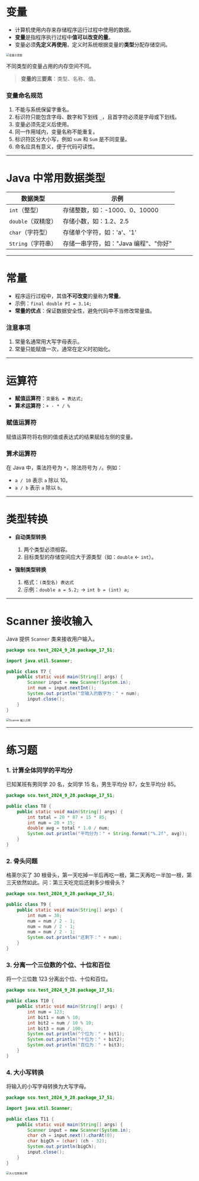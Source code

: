 # 变量

- 计算机使用内存来存储程序运行过程中使用的数据。
- **变量**是指程序执行过程中**值可以改变的量**。
- 变量必须**先定义再使用**，定义时系统根据变量的**类型**分配存储空间。

<img src="https://leafalice-image.oss-cn-hangzhou.aliyuncs.com/img/image-20240928174822201.png" alt="变量示意图" style="zoom:50%;" />

不同类型的变量占用的内存空间不同。

> **变量的三要素**：类型、名称、值。

### 变量命名规范

1. 不能与系统保留字重名。
2. 标识符只能包含字母、数字和下划线 `_`，且首字符必须是字母或下划线。
3. 变量必须先定义后使用。
4. 同一作用域内，变量名称不能重复。
5. 标识符区分大小写，例如 `sum` 和 `Sum` 是不同变量。
6. 命名应具有意义，便于代码可读性。

---

# Java 中常用数据类型

| 数据类型           | 示例                                  |
| ------------------ | ------------------------------------- |
| `int`（整型）      | 存储整数，如：-1000、0、10000         |
| `double`（双精度） | 存储小数，如：1.2、2.5                |
| `char`（字符型）   | 存储单个字符，如：'a'、'1'            |
| `String`（字符串） | 存储一串字符，如："Java 编程"、"你好" |

---

# 常量

- 程序运行过程中，其值**不可改变**的量称为**常量**。
- 示例：`final double PI = 3.14;`
- **常量的优点**：保证数据安全性，避免代码中不当修改常量值。

### 注意事项

1. 常量名通常用大写字母表示。
2. 常量只能赋值一次，通常在定义时初始化。

---

# 运算符

- **赋值运算符**：`变量名 = 表达式;`
- **算术运算符**：`+ - * / %`

### 赋值运算符

赋值运算符将右侧的值或表达式的结果赋给左侧的变量。

### 算术运算符

在 Java 中，乘法符号为 `*`，除法符号为 `/`。例如：
- `a / 10` 表示 `a` 除以 10。
- `a / b` 表示 `a` 除以 `b`。

---

# 类型转换

- **自动类型转换**
  1. 两个类型必须相容。
  2. 目标类型的存储空间应大于源类型（如：`double` ← `int`）。
  
- **强制类型转换**
  1. 格式：`(类型名) 表达式`
  2. 示例：`double a = 5.2;` → `int b = (int) a;`

---

# Scanner 接收输入

Java 提供 `Scanner` 类来接收用户输入。

```java
package scu.test_2024_9_28.package_17_51;

import java.util.Scanner;

public class T7 {
    public static void main(String[] args) {
        Scanner input = new Scanner(System.in);
        int num = input.nextInt();
        System.out.println("您输入的数字为：" + num);
        input.close();
    }
}
```

<img src="https://leafalice-image.oss-cn-hangzhou.aliyuncs.com/img/image-20240928191655283.png" alt="Scanner 输入示例" style="zoom:50%;" />

---

# 练习题

### 1. 计算全体同学的平均分

已知某班有男同学 20 名，女同学 15 名，男生平均分 87，女生平均分 85。

```java
package scu.test_2024_9_28.package_17_51;

public class T8 {
    public static void main(String[] args) {
        int total = 20 * 87 + 15 * 85;
        int num = 20 + 15;
        double avg = total * 1.0 / num;
        System.out.println("平均分为：" + String.format("%.2f", avg));
    }
}
```

### 2. 骨头问题

格莱尔买了 30 根骨头，第一天吃掉一半后再吃一根，第二天再吃一半加一根，第三天依然如此。问：第三天吃完后还剩多少根骨头？

```java
package scu.test_2024_9_28.package_17_51;

public class T9 {
    public static void main(String[] args) {
        int num = 30;
        num = num / 2 - 1;
        num = num / 2 - 1;
        num = num / 2 - 1;
        System.out.println("还剩下：" + num);
    }
}
```

### 3. 分离一个三位数的个位、十位和百位

将一个三位数 123 分离出个位、十位和百位。

```java
package scu.test_2024_9_28.package_17_51;

public class T10 {
    public static void main(String[] args) {
        int num = 123;
        int bit1 = num % 10;
        int bit2 = num / 10 % 10;
        int bit3 = num / 100;
        System.out.println("个位为：" + bit1);
        System.out.println("十位为：" + bit2);
        System.out.println("百位为：" + bit3);
    }
}
```

### 4. 大小写转换

将输入的小写字母转换为大写字母。

```java
package scu.test_2024_9_28.package_17_51;

import java.util.Scanner;

public class T11 {
    public static void main(String[] args) {
        Scanner input = new Scanner(System.in);
        char ch = input.next().charAt(0);
        char bigCh = (char) (ch - 32);
        System.out.println(bigCh);
        input.close();
    }
}
```

<img src="https://leafalice-image.oss-cn-hangzhou.aliyuncs.com/img/image-20240928194812285.png" alt="大小写转换示例" style="zoom:50%;" />

